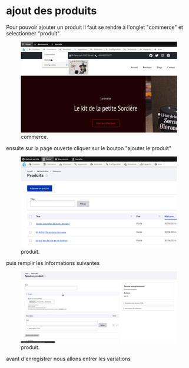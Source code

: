 # ajout des produits

Pour pouvoir ajouter un produit il faut se rendre à l'onglet "commerce" et selectionner "produit"

<figure class="figure">
  <img src="../assets/images/commerce.png" class="figure-img img-fluid rounded" alt="...">
  <figcaption class="figure-caption"> commerce. </figcaption>
</figure>

ensuite sur la page ouverte cliquer sur le bouton "ajouter le produit"

<figure class="figure">
  <img src="../assets/images/produit.png" class="figure-img img-fluid rounded" alt="...">
  <figcaption class="figure-caption"> produit. </figcaption>
</figure>

puis remplir les informations suivantes 

<figure class="figure">
  <img src="../assets/images/produitadd.png" class="figure-img img-fluid rounded" alt="...">
  <figcaption class="figure-caption"> produit. </figcaption>
</figure>

avant d'enregistrer nous allons entrer les variations 